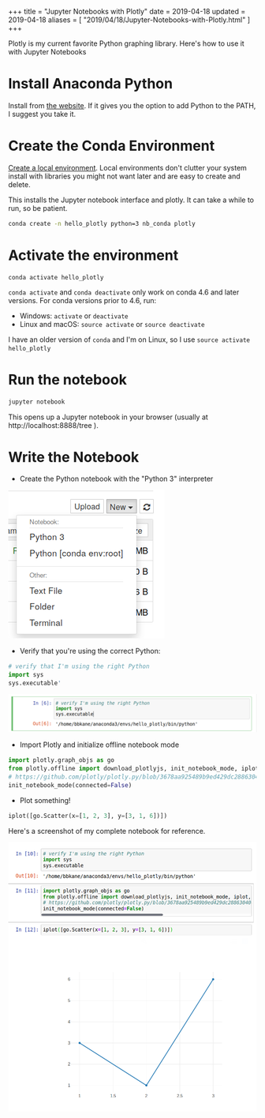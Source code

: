 +++
title = "Jupyter Notebooks with Plotly"
date = 2019-04-18
updated = 2019-04-18
aliases = [ "2019/04/18/Jupyter-Notebooks-with-Plotly.html" ]
+++

Plotly is my current favorite Python graphing library. Here's how to use it with Jupyter Notebooks

# Install Anaconda Python

Install from [the website](https://www.anaconda.com/distribution/). If it gives
you the option to add Python to the PATH, I suggest you take it.

# Create the Conda Environment

[Create a local environment](https://docs.conda.io/projects/conda/en/latest/user-guide/tasks/manage-environments.html). Local environments don't clutter your system install with libraries you might not want later and are easy to create and delete.

This installs the Jupyter notebook interface and plotly. It can take a while to run, so be patient.

```bash
conda create -n hello_plotly python=3 nb_conda plotly
```

# Activate the environment

```
conda activate hello_plotly
```

`conda activate` and `conda deactivate` only work on conda 4.6 and later versions. For conda versions prior to 4.6, run:

- Windows: `activate` or `deactivate`
- Linux and macOS: `source activate` or `source deactivate`

I have an older version of `conda` and I'm on Linux, so I use `source activate hello_plotly`

# Run the notebook

```bash
jupyter notebook
```

This opens up a Jupyter notebook in your browser (usually at http://localhost:8888/tree ).

# Write the Notebook

- Create the Python notebook with the "Python 3" interpreter

![](./new_notebook.png)

- Verify that you're using the correct Python:

```python
# verify that I'm using the right Python
import sys
sys.executable'
```

![](./sys_executable.png)

- Import Plotly and initialize offline notebook mode

```python
import plotly.graph_objs as go
from plotly.offline import download_plotlyjs, init_notebook_mode, iplot, iplot
# https://github.com/plotly/plotly.py/blob/3678aa925489b9ed429dc28863040dbb391dadb1/plotly/offline/offline.py#L243
init_notebook_mode(connected=False)
```

- Plot something!

```python
iplot([go.Scatter(x=[1, 2, 3], y=[3, 1, 6])])
```

Here's a screenshot of my complete notebook for reference.

![](./whole_notebook.png)
